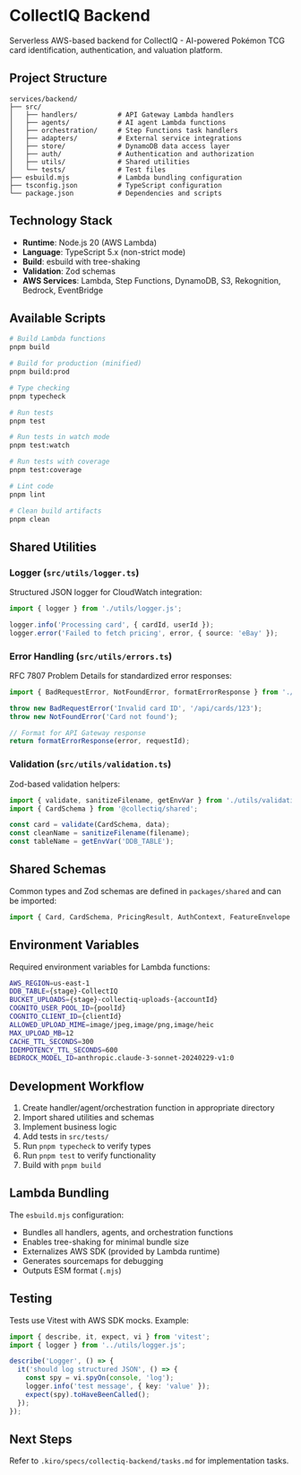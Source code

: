 # CollectIQ Backend

Serverless AWS-based backend for CollectIQ - AI-powered Pokémon TCG card identification, authentication, and valuation platform.

## Project Structure

```
services/backend/
├── src/
│   ├── handlers/          # API Gateway Lambda handlers
│   ├── agents/            # AI agent Lambda functions
│   ├── orchestration/     # Step Functions task handlers
│   ├── adapters/          # External service integrations
│   ├── store/             # DynamoDB data access layer
│   ├── auth/              # Authentication and authorization
│   ├── utils/             # Shared utilities
│   └── tests/             # Test files
├── esbuild.mjs            # Lambda bundling configuration
├── tsconfig.json          # TypeScript configuration
└── package.json           # Dependencies and scripts
```

## Technology Stack

- **Runtime**: Node.js 20 (AWS Lambda)
- **Language**: TypeScript 5.x (non-strict mode)
- **Build**: esbuild with tree-shaking
- **Validation**: Zod schemas
- **AWS Services**: Lambda, Step Functions, DynamoDB, S3, Rekognition, Bedrock, EventBridge

## Available Scripts

```bash
# Build Lambda functions
pnpm build

# Build for production (minified)
pnpm build:prod

# Type checking
pnpm typecheck

# Run tests
pnpm test

# Run tests in watch mode
pnpm test:watch

# Run tests with coverage
pnpm test:coverage

# Lint code
pnpm lint

# Clean build artifacts
pnpm clean
```

## Shared Utilities

### Logger (`src/utils/logger.ts`)

Structured JSON logger for CloudWatch integration:

```typescript
import { logger } from './utils/logger.js';

logger.info('Processing card', { cardId, userId });
logger.error('Failed to fetch pricing', error, { source: 'eBay' });
```

### Error Handling (`src/utils/errors.ts`)

RFC 7807 Problem Details for standardized error responses:

```typescript
import { BadRequestError, NotFoundError, formatErrorResponse } from './utils/errors.js';

throw new BadRequestError('Invalid card ID', '/api/cards/123');
throw new NotFoundError('Card not found');

// Format for API Gateway response
return formatErrorResponse(error, requestId);
```

### Validation (`src/utils/validation.ts`)

Zod-based validation helpers:

```typescript
import { validate, sanitizeFilename, getEnvVar } from './utils/validation.js';
import { CardSchema } from '@collectiq/shared';

const card = validate(CardSchema, data);
const cleanName = sanitizeFilename(filename);
const tableName = getEnvVar('DDB_TABLE');
```

## Shared Schemas

Common types and Zod schemas are defined in `packages/shared` and can be imported:

```typescript
import { Card, CardSchema, PricingResult, AuthContext, FeatureEnvelope } from '@collectiq/shared';
```

## Environment Variables

Required environment variables for Lambda functions:

```bash
AWS_REGION=us-east-1
DDB_TABLE={stage}-CollectIQ
BUCKET_UPLOADS={stage}-collectiq-uploads-{accountId}
COGNITO_USER_POOL_ID={poolId}
COGNITO_CLIENT_ID={clientId}
ALLOWED_UPLOAD_MIME=image/jpeg,image/png,image/heic
MAX_UPLOAD_MB=12
CACHE_TTL_SECONDS=300
IDEMPOTENCY_TTL_SECONDS=600
BEDROCK_MODEL_ID=anthropic.claude-3-sonnet-20240229-v1:0
```

## Development Workflow

1. Create handler/agent/orchestration function in appropriate directory
2. Import shared utilities and schemas
3. Implement business logic
4. Add tests in `src/tests/`
5. Run `pnpm typecheck` to verify types
6. Run `pnpm test` to verify functionality
7. Build with `pnpm build`

## Lambda Bundling

The `esbuild.mjs` configuration:

- Bundles all handlers, agents, and orchestration functions
- Enables tree-shaking for minimal bundle size
- Externalizes AWS SDK (provided by Lambda runtime)
- Generates sourcemaps for debugging
- Outputs ESM format (`.mjs`)

## Testing

Tests use Vitest with AWS SDK mocks. Example:

```typescript
import { describe, it, expect, vi } from 'vitest';
import { logger } from '../utils/logger.js';

describe('Logger', () => {
  it('should log structured JSON', () => {
    const spy = vi.spyOn(console, 'log');
    logger.info('test message', { key: 'value' });
    expect(spy).toHaveBeenCalled();
  });
});
```

## Next Steps

Refer to `.kiro/specs/collectiq-backend/tasks.md` for implementation tasks.

